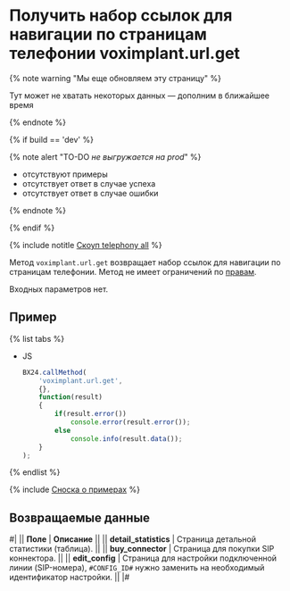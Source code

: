# Получить набор ссылок для навигации по страницам телефонии voximplant.url.get

{% note warning "Мы еще обновляем эту страницу" %}

Тут может не хватать некоторых данных — дополним в ближайшее время

{% endnote %}

{% if build == 'dev' %}

{% note alert "TO-DO _не выгружается на prod_" %}

- отсутствуют примеры
- отсутствует ответ в случае успеха
- отсутствует ответ в случае ошибки

{% endnote %}

{% endif %}

{% include notitle [Скоуп telephony all](../_includes/scope-telephony-all.md) %}

Метод `voximplant.url.get` возвращает набор ссылок для навигации по страницам телефонии. Метод не имеет ограничений по [правам](https://helpdesk.bitrix24.ru/open/18177766/).

Входных параметров нет.

## Пример

{% list tabs %}

- JS

    ```js
    BX24.callMethod(
        'voximplant.url.get',
        {},
        function(result)
        {
            if(result.error())
                console.error(result.error());
            else
                console.info(result.data());
        }
    );
    ```

{% endlist %}

{% include [Сноска о примерах](../../../_includes/examples.md) %}

## Возвращаемые данные

#|
|| **Поле** | **Описание** ||
|| **detail_statistics** | Страница детальной статистики (таблица). ||
|| **buy_connector** | Страница для покупки SIP коннектора. ||
|| **edit_config** | Страница для настройки подключенной линии (SIP-номера), `#CONFIG_ID#` нужно заменить на необходимый идентификатор настройки. ||
|#
